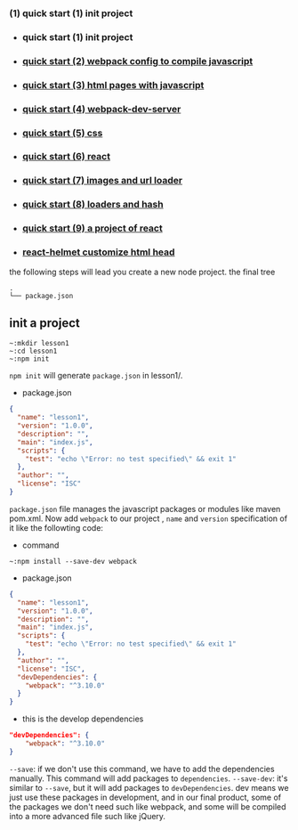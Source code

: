 ### **(1) quick start (1) init project**


+ ### quick start (1) init project
+ ### [quick start (2) webpack config to compile javascript](https://www.jianshu.com/p/71e4b19c1264)
+ ### [quick start (3) html pages with javascript](https://www.jianshu.com/p/8e2656d51037)
+ ### [quick start (4) webpack-dev-server](https://www.jianshu.com/p/58dd29b62500)
+ ### [quick start (5) css](https://www.jianshu.com/p/e98d4c4d34cf)
+ ### [quick start (6) react](https://www.jianshu.com/p/9b31cb59ecb5)
+ ### [quick start (7) images and url loader](https://www.jianshu.com/p/30cf1c8bb2b1)
+ ### [quick start (8) loaders and hash](https://www.jianshu.com/p/64fe50f2d3ad)
+ ### [quick start (9) a project of react](https://www.jianshu.com/p/395b299fa8f0)
+ ### [react-helmet customize html head](https://www.jianshu.com/p/97ced0c8f891)

the following steps will lead you create a new node project.
the final tree
```
.
└── package.json

```
 ## init a project
```
~:mkdir lesson1
~:cd lesson1
~:npm init
```
```npm init``` will generate ```package.json``` in lesson1/. 
+ package.json
```json
{
  "name": "lesson1",
  "version": "1.0.0",
  "description": "",
  "main": "index.js",
  "scripts": {
    "test": "echo \"Error: no test specified\" && exit 1"
  },
  "author": "",
  "license": "ISC"
}
```
```package.json``` file manages the javascript packages or modules like maven pom.xml. Now add ```webpack``` to our project , ```name``` and ```version``` specification of it like the followting code:
+ command
```
~:npm install --save-dev webpack
```
+ package.json
```json
{
  "name": "lesson1",
  "version": "1.0.0",
  "description": "",
  "main": "index.js",
  "scripts": {
    "test": "echo \"Error: no test specified\" && exit 1"
  },
  "author": "",
  "license": "ISC",
  "devDependencies": {
    "webpack": "^3.10.0"
  }
}
```
+ this is the develop dependencies
```json
"devDependencies": {
    "webpack": "^3.10.0"
}
```
```--save```: if we don't use this command, we have to add the dependencies manually. This command will add packages to ```dependencies```.
```--save-dev```: it's similar to ```--save```, but it will add packages to ```devDependencies```.
dev means we just use these packages in development, and in our final product, some of the packages we don't need such like webpack, and some will be compiled into a more advanced file such like jQuery. 

